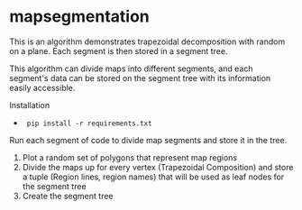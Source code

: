 # mapsegmentation
This is an algorithm demonstrates trapezoidal decomposition with random on a plane. Each segment is then stored in a segment tree. 

This algorithm can divide maps into different segments, and each segment's data can be stored on the segment tree with its information easily
accessible. 

Installation

-      pip install -r requirements.txt


Run each segment of code to divide map segments and store it in the tree. 

1. Plot a random set of polygons that represent map regions
2. Divide the maps up for every vertex (Trapezoidal Composition) and store a tuple (Region lines, region names) that will be used as leaf nodes for the segment tree
3. Create the segment tree

